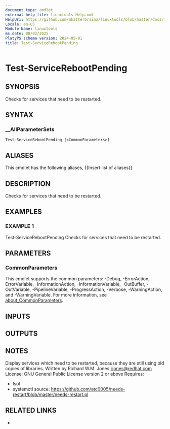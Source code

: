 ```yaml
---
document type: cmdlet
external help file: linuxtools-Help.xml
HelpUri: https://github.com/Skatterbrainz/linuxtools/blob/master/docs/Test-ServiceRebootPending.md
Locale: en-US
Module Name: linuxtools
ms.date: 08/02/2025
PlatyPS schema version: 2024-05-01
title: Test-ServiceRebootPending
---
```


# Test-ServiceRebootPending

## SYNOPSIS

Checks for services that need to be restarted.

## SYNTAX

### __AllParameterSets

```
Test-ServiceRebootPending [<CommonParameters>]
```

## ALIASES

This cmdlet has the following aliases,
  {{Insert list of aliases}}

## DESCRIPTION

Checks for services that need to be restarted.

## EXAMPLES

### EXAMPLE 1

Test-ServiceRebootPending
Checks for services that need to be restarted.

## PARAMETERS

### CommonParameters

This cmdlet supports the common parameters: -Debug, -ErrorAction, -ErrorVariable,
-InformationAction, -InformationVariable, -OutBuffer, -OutVariable, -PipelineVariable,
-ProgressAction, -Verbose, -WarningAction, and -WarningVariable. For more information, see
[about_CommonParameters](https://go.microsoft.com/fwlink/?LinkID=113216).

## INPUTS

## OUTPUTS

## NOTES

Display services which need to be restarted, because they are still
using old copies of libraries.
Written by Richard W.M.
Jones <rjones@redhat.com>
License: GNU General Public License version 2 or above
Requires:
- lsof
- systemctl
source: https://github.com/atc0005/needs-restart/blob/master/needs-restart.pl


## RELATED LINKS

- [](https://github.com/Skatterbrainz/linuxtools/blob/master/docs/Test-ServiceRebootPending.md)
